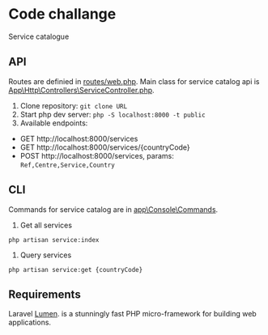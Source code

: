 # Code challange
Service catalogue

## API
Routes are definied in [routes/web.php](blob/main/routes/web.php). Main class for service catalog api is [App\Http\Controllers\ServiceController.php](blob/main/app/Http/Controllers/ServiceController.php). 
1. Clone repository:
```git clone URL```
2. Start php dev server:
```php -S localhost:8000 -t public```
3. Available endpoints:
 - GET http://localhost:8000/services
 - GET http://localhost:8000/services/{countryCode}
 - POST http://localhost:8000/services, params: `Ref,Centre,Service,Country`
 
## CLI
Commands for service catalog are in [app\Console\Commands](tree/main/App/Console/Commands). 

1. Get all services
```
php artisan service:index
```
1. Query services
```
php artisan service:get {countryCode}
```

## Requirements
Laravel [Lumen](https://lumen.laravel.com/docs). is a stunningly fast PHP micro-framework for building web applications.

